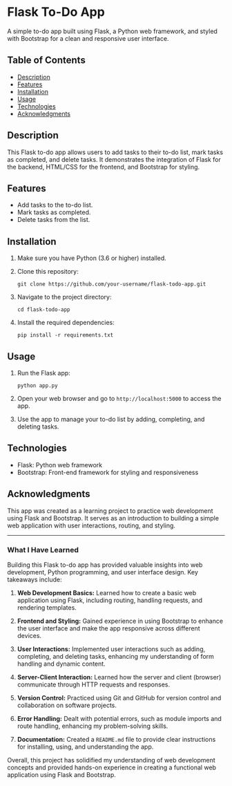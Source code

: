 # Flask To-Do App

A simple to-do app built using Flask, a Python web framework, and styled with Bootstrap for a clean and responsive user interface.

## Table of Contents

- [Description](#description)
- [Features](#features)
- [Installation](#installation)
- [Usage](#usage)
- [Technologies](#technologies)
- [Acknowledgments](#acknowledgments)

## Description

This Flask to-do app allows users to add tasks to their to-do list, mark tasks as completed, and delete tasks. It demonstrates the integration of Flask for the backend, HTML/CSS for the frontend, and Bootstrap for styling.

## Features

- Add tasks to the to-do list.
- Mark tasks as completed.
- Delete tasks from the list.

## Installation

1. Make sure you have Python (3.6 or higher) installed.
2. Clone this repository:

   ```
   git clone https://github.com/your-username/flask-todo-app.git
   ```

3. Navigate to the project directory:

   ```
   cd flask-todo-app
   ```

4. Install the required dependencies:

   ```
   pip install -r requirements.txt
   ```

## Usage

1. Run the Flask app:

   ```
   python app.py
   ```

2. Open your web browser and go to `http://localhost:5000` to access the app.

3. Use the app to manage your to-do list by adding, completing, and deleting tasks.

## Technologies

- Flask: Python web framework
- Bootstrap: Front-end framework for styling and responsiveness

## Acknowledgments

This app was created as a learning project to practice web development using Flask and Bootstrap. It serves as an introduction to building a simple web application with user interactions, routing, and styling.

---

### What I Have Learned

Building this Flask to-do app has provided valuable insights into web development, Python programming, and user interface design. Key takeaways include:

1. **Web Development Basics:** Learned how to create a basic web application using Flask, including routing, handling requests, and rendering templates.

2. **Frontend and Styling:** Gained experience in using Bootstrap to enhance the user interface and make the app responsive across different devices.

3. **User Interactions:** Implemented user interactions such as adding, completing, and deleting tasks, enhancing my understanding of form handling and dynamic content.

4. **Server-Client Interaction:** Learned how the server and client (browser) communicate through HTTP requests and responses.

5. **Version Control:** Practiced using Git and GitHub for version control and collaboration on software projects.

6. **Error Handling:** Dealt with potential errors, such as module imports and route handling, enhancing my problem-solving skills.

7. **Documentation:** Created a `README.md` file to provide clear instructions for installing, using, and understanding the app.

Overall, this project has solidified my understanding of web development concepts and provided hands-on experience in creating a functional web application using Flask and Bootstrap.
